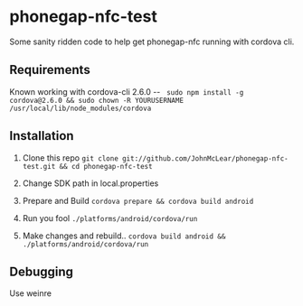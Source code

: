 # phonegap-nfc-test
Some sanity ridden code to help get phonegap-nfc running with cordova cli.

## Requirements
Known working with cordova-cli 2.6.0 -- `` sudo npm install -g cordova@2.6.0 && sudo chown -R YOURUSERNAME /usr/local/lib/node_modules/cordova``


## Installation
1) Clone this repo ``git clone git://github.com/JohnMcLear/phonegap-nfc-test.git && cd phonegap-nfc-test``

2) Change SDK path in local.properties

3) Prepare and Build ``cordova prepare && cordova build android``

4) Run you fool ``./platforms/android/cordova/run``

5) Make changes and rebuild..  ``cordova build android && ./platforms/android/cordova/run``

## Debugging 
Use weinre
